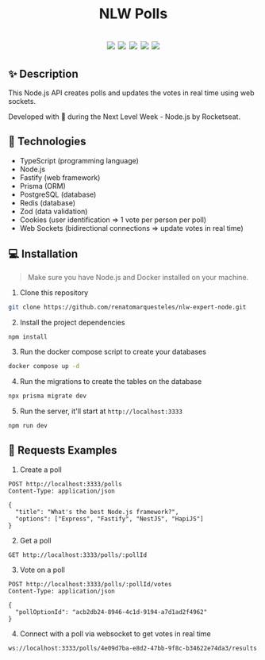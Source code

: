 <h1 align="center">
  <div>
    <p>NLW Polls</p>
  </div>
  <div>
    <img src="https://img.shields.io/badge/-Node.js-34740A" />
    <img src="https://img.shields.io/badge/-TypeScript-3178c6" />
    <img src="https://img.shields.io/badge/-Prisma-5a67d8" />
    <img src="https://img.shields.io/badge/-Fastify-202020" />
    <img src="https://img.shields.io/badge/-Web%20Sockets-8cb4ff" />
  </div>
</h1>

## ✨ Description

This Node.js API creates polls and updates the votes in real time using web sockets.

Developed with 💜 during the Next Level Week - Node.js by Rocketseat.

## 🚀 Technologies
-  TypeScript (programming language)
-  Node.js
-  Fastify (web framework)
-  Prisma (ORM)
  -  PostgreSQL (database)
  -  Redis (database)
-  Zod (data validation)
-  Cookies (user identification => 1 vote per person per poll)
-  Web Sockets (bidirectional connections => update votes in real time)

## 💻 Installation

> Make sure you have Node.js and Docker installed on your machine.

1. Clone this repository <br />
```bash
git clone https://github.com/renatomarquesteles/nlw-expert-node.git
```
2. Install the project dependencies <br />
```bash
npm install
```
3. Run the docker compose script to create your databases <br />
```bash
docker compose up -d
```
4. Run the migrations to create the tables on the database <br />
```bash
npx prisma migrate dev
```
5. Run the server, it'll start at `http://localhost:3333`
```bash
npm run dev
```

## 🌟 Requests Examples

1. Create a poll
```http
POST http://localhost:3333/polls
Content-Type: application/json

{
  "title": "What's the best Node.js framework?",
  "options": ["Express", "Fastify", "NestJS", "HapiJS"]
}
```
2. Get a poll
```http
GET http://localhost:3333/polls/:pollId
```
3. Vote on a poll
```http
POST http://localhost:3333/polls/:pollId/votes
Content-Type: application/json

{
  "pollOptionId": "acb2db24-8946-4c1d-9194-a7d1ad2f4962"
}
```
4. Connect with a poll via websocket to get votes in real time
```http
ws://localhost:3333/polls/4e09d7ba-e8d2-47bb-9f8c-b34622e74da3/results
```
